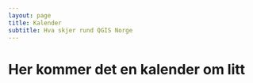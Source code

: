 ```yaml
---
layout: page
title: Kalender
subtitle: Hva skjer rund QGIS Norge
---
```


# Her kommer det en kalender om litt

